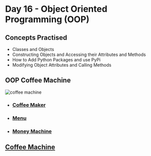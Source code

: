 # Day 16 - Object Oriented Programming (OOP)
## Concepts Practised
- Classes and Objects
- Constructing Objects and Accessing their Attributes and Methods
- How to Add Python Packages and use PyPi
- Modifying Object Attributes and Calling Methods

## OOP Coffee Machine

![coffee machine](coffee_machine.gif)

- ### [Coffee Maker](https://github.com/darshannn10/100-days-of-Python/blob/main/day16/coffee_maker.py)
- ### [Menu](https://github.com/darshannn10/100-days-of-Python/blob/main/day16/menu.py)
- ### [Money Machine](https://github.com/darshannn10/100-days-of-Python/blob/main/day16/money_machine.py)

## [Coffee Machine](https://github.com/darshannn10/100-days-of-Python/blob/main/day16/main.py)
